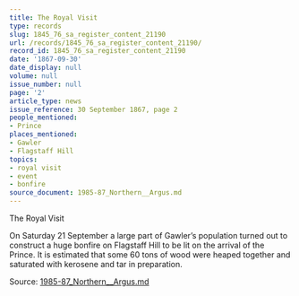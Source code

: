 ```yaml
---
title: The Royal Visit
type: records
slug: 1845_76_sa_register_content_21190
url: /records/1845_76_sa_register_content_21190/
record_id: 1845_76_sa_register_content_21190
date: '1867-09-30'
date_display: null
volume: null
issue_number: null
page: '2'
article_type: news
issue_reference: 30 September 1867, page 2
people_mentioned:
- Prince
places_mentioned:
- Gawler
- Flagstaff Hill
topics:
- royal visit
- event
- bonfire
source_document: 1985-87_Northern__Argus.md
---
```


The Royal Visit

On Saturday 21 September a large part of Gawler’s population turned out to construct a huge bonfire on Flagstaff Hill to be lit on the arrival of the Prince.  It is estimated that some 60 tons of wood were heaped together and saturated with kerosene and tar in preparation.

Source: [1985-87_Northern__Argus.md](/downloads/markdown/1985-87_Northern__Argus.md)
